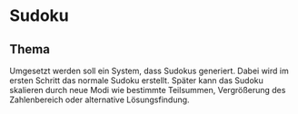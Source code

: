 # Sudoku
## Thema
Umgesetzt werden soll ein System, dass Sudokus generiert. Dabei wird im ersten Schritt das normale Sudoku erstellt. Später kann das Sudoku skalieren durch neue Modi wie bestimmte Teilsummen, Vergrößerung des Zahlenbereich oder alternative Lösungsfindung.
